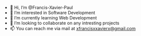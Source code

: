- 👋 Hi, I’m @Francis-Xavier-Paul
- 👀 I’m interested in Software Development
- 🌱 I’m currently learning Web Development
- 💞️ I’m looking to collaborate on any intresting projects
- 📫 You can reach me via mail at xfrancisxxavierx@gmail.com

